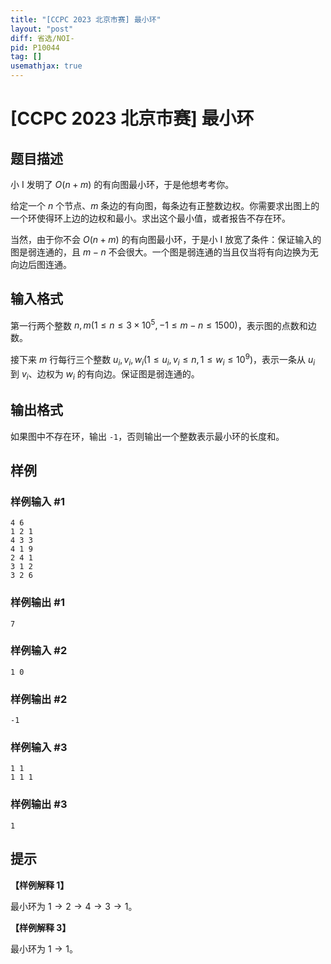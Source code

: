 ```yaml
---
title: "[CCPC 2023 北京市赛] 最小环"
layout: "post"
diff: 省选/NOI-
pid: P10044
tag: []
usemathjax: true
---
```


# [CCPC 2023 北京市赛] 最小环
## 题目描述

小 I 发明了 $O(n + m)$ 的有向图最小环，于是他想考考你。

给定一个 $n$ 个节点、$m$ 条边的有向图，每条边有正整数边权。你需要求出图上的一个环使得环上边的边权和最小。求出这个最小值，或者报告不存在环。

当然，由于你不会 $O(n + m)$ 的有向图最小环，于是小 I 放宽了条件：保证输入的图是弱连通的，且 $m-n$ 不会很大。一个图是弱连通的当且仅当将有向边换为无向边后图连通。
## 输入格式

第一行两个整数 $n,m (1 \le n \le 3 \times 10^5, -1 \le m-n \le 1500)$，表示图的点数和边数。

接下来 $m$ 行每行三个整数 $u_i,v_i,w_i (1 \le u_i,v_i \le n, 1 \le w_i \le 10^9)$，表示一条从 $u_i$ 到 $v_i$、边权为 $w_i$ 的有向边。保证图是弱连通的。
## 输出格式

如果图中不存在环，输出 `-1`，否则输出一个整数表示最小环的长度和。
## 样例

### 样例输入 #1
```
4 6
1 2 1
4 3 3
4 1 9
2 4 1
3 1 2
3 2 6
```
### 样例输出 #1
```
7
```
### 样例输入 #2
```
1 0
```
### 样例输出 #2
```
-1
```
### 样例输入 #3
```
1 1
1 1 1
```
### 样例输出 #3
```
1
```
## 提示

**【样例解释 1】**

最小环为 $1 \to 2 \to 4 \to 3 \to 1$。

**【样例解释 3】**

最小环为 $1 \to 1$。
